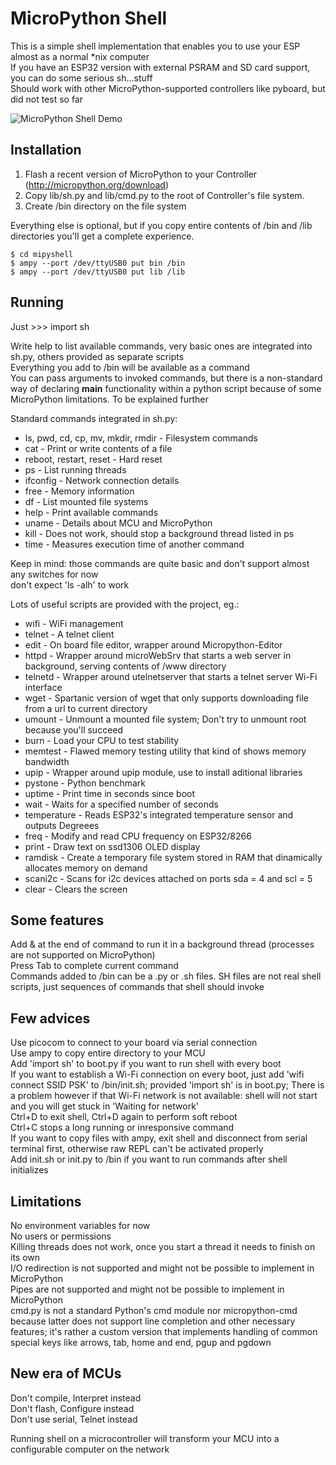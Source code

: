 MicroPython Shell
=================

This is a simple shell implementation that enables you to use your ESP almost as a normal *nix computer  
If you have an ESP32 version with external PSRAM and SD card support, you can do some serious sh...stuff  
Should work with other MicroPython-supported controllers like pyboard, but did not test so far  

![MicroPython Shell Demo](media/demo.gif)

Installation
------------

1. Flash a recent version of MicroPython to your Controller (http://micropython.org/download)
2. Copy lib/sh.py and lib/cmd.py to the root of Controller's file system.
3. Create /bin directory on the file system

Everything else is optional, but if you copy entire contents of /bin and /lib
directories you'll get a complete experience.

    $ cd mipyshell  
    $ ampy --port /dev/ttyUSB0 put bin /bin  
    $ ampy --port /dev/ttyUSB0 put lib /lib  


Running
-------

Just >>> import sh

Write help to list available commands, very basic ones are integrated into sh.py, others provided as separate scripts  
Everything you add to /bin will be available as a command  
You can pass arguments to invoked commands, but there is a non-standard way of declaring __main__ functionality within a python script because of some MicroPython limitations. To be explained further  

Standard commands integrated in sh.py:  
- ls, pwd, cd, cp, mv, mkdir, rmdir - Filesystem commands
- cat - Print or write contents of a file
- reboot, restart, reset - Hard reset
- ps - List running threads
- ifconfig - Network connection details
- free - Memory information
- df - List mounted file systems
- help - Print available commands
- uname - Details about MCU and MicroPython
- kill - Does not work, should stop a background thread listed in ps
- time - Measures execution time of another command

Keep in mind: those commands are quite basic and don't support almost any switches for now  
    don't expect 'ls -alh' to work


Lots of useful scripts are provided with the project, eg.:
- wifi - WiFi management
- telnet - A telnet client
- edit - On board file editor, wrapper around Micropython-Editor
- httpd - Wrapper around microWebSrv that starts a web server in background, serving contents of /www directory
- telnetd - Wrapper around utelnetserver that starts a telnet server Wi-Fi interface
- wget - Spartanic version of wget that only supports downloading file from a url to current directory
- umount - Unmount a mounted file system; Don't try to unmount root because you'll succeed
- burn - Load your CPU to test stability
- memtest - Flawed memory testing utility that kind of shows memory bandwidth
- upip - Wrapper around upip module, use to install aditional libraries
- pystone - Python benchmark
- uptime - Print time in seconds since boot
- wait - Waits for a specified number of seconds
- temperature - Reads ESP32's integrated temperature sensor and outputs Degreees
- freq - Modify and read CPU frequency on ESP32/8266
- print - Draw text on ssd1306 OLED display
- ramdisk - Create a temporary file system stored in RAM that dinamically allocates memory on demand
- scani2c - Scans for i2c devices attached on ports sda = 4 and scl = 5
- clear - Clears the screen


Some features
-------------

Add & at the end of command to run it in a background thread (processes are not supported on MicroPython)  
Press Tab to complete current command  
Commands added to /bin can be a .py or .sh files. SH files are not real shell scripts, just sequences of commands that shell should invoke  


Few advices
-----------

Use picocom to connect to your board via serial connection  
Use ampy to copy entire directory to your MCU  
Add 'import sh' to boot.py if you want to run shell with every boot  
If you want to establish a Wi-Fi connection on every boot, just add 'wifi connect SSID PSK' to /bin/init.sh; provided 'import sh' is in boot.py; There is a problem however if that Wi-Fi network is not available: shell will not start and you will get stuck in 'Waiting for network'  
Ctrl+D to exit shell, Ctrl+D again to perform soft reboot  
Ctrl+C stops a long running or inresponsive command  
If you want to copy files with ampy, exit shell and disconnect from serial terminal first, otherwise raw REPL can't be activated properly  
Add init.sh or init.py to /bin if you want to run commands after shell initializes  


Limitations
-----------

No environment variables for now  
No users or permissions  
Killing threads does not work, once you start a thread it needs to finish on its own  
I/O redirection is not supported and might not be possible to implement in MicroPython  
Pipes are not supported and might not be possible to implement in MicroPython  
cmd.py is not a standard Python's cmd module nor micropython-cmd because latter does not support line completion and other necessary features; it's rather a custom version that implements handling of common special keys like arrows, tab, home and end, pgup and pgdown  


New era of MCUs
---------------

Don't compile, Interpret instead  
Don't flash, Configure instead  
Don't use serial, Telnet instead  

Running shell on a microcontroller will transform your MCU into a configurable computer on the network  


